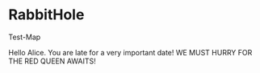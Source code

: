 # RabbitHole
Test-Map

Hello Alice. You are late for a very important date!
WE MUST HURRY FOR THE RED QUEEN AWAITS! 
